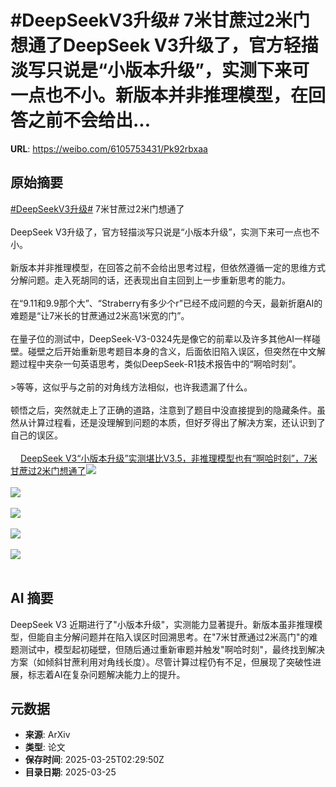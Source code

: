 # #DeepSeekV3升级# 7米甘蔗过2米门想通了DeepSeek V3升级了，官方轻描淡写只说是“小版本升级”，实测下来可一点也不小。新版本并非推理模型，在回答之前不会给出...

**URL**: https://weibo.com/6105753431/Pk92rbxaa

## 原始摘要

<a href="https://m.weibo.cn/search?containerid=231522type%3D1%26t%3D10%26q%3D%23DeepSeekV3%E5%8D%87%E7%BA%A7%23&amp;extparam=%23DeepSeekV3%E5%8D%87%E7%BA%A7%23" data-hide=""><span class="surl-text">#DeepSeekV3升级#</span></a> 7米甘蔗过2米门想通了<br><br>DeepSeek V3升级了，官方轻描淡写只说是“小版本升级”，实测下来可一点也不小。<br><br>新版本并非推理模型，在回答之前不会给出思考过程，但依然遵循一定的思维方式分解问题。走入死胡同的话，还表现出自主回到上一步重新思考的能力。<br><br>在“9.11和9.9那个大”、“Straberry有多少个r”已经不成问题的今天，最新折磨AI的难题是“让7米长的甘蔗通过2米高1米宽的门”。<br><br>在量子位的测试中，DeepSeek-V3-0324先是像它的前辈以及许多其他AI一样碰壁。碰壁之后开始重新思考题目本身的含义，后面依旧陷入误区，但突然在中文解题过程中夹杂一句英语思考，类似DeepSeek-R1技术报告中的“啊哈时刻”。<br><br>&gt;等等，这似乎与之前的对角线方法相似，也许我遗漏了什么。<br><br>顿悟之后，突然就走上了正确的道路，注意到了题目中没直接提到的隐藏条件。虽然从计算过程看，还是没理解到问题的本质，但好歹得出了解决方案，还认识到了自己的误区。<br><br><a href="https://weibo.cn/sinaurl?u=https%3A%2F%2Fmp.weixin.qq.com%2Fs%2FDeqYqe5vBIFF7jj6OfH8AA" data-hide=""><span class="url-icon"><img style="width: 1rem;height: 1rem" src="https://h5.sinaimg.cn/upload/2015/09/25/3/timeline_card_small_web_default.png" referrerpolicy="no-referrer"></span><span class="surl-text">DeepSeek V3“小版本升级”实测堪比V3.5，非推理模型也有“啊哈时刻”，7米甘蔗过2米门想通了</span></a><img style="" src="https://tvax1.sinaimg.cn/large/006Fd7o3ly1hzsy7ogu4uj30lm06mmyx.jpg" referrerpolicy="no-referrer"><br><br><img style="" src="https://tvax1.sinaimg.cn/large/006Fd7o3ly1hzsy80cm53j31a21eiatf.jpg" referrerpolicy="no-referrer"><br><br><img style="" src="https://tvax3.sinaimg.cn/large/006Fd7o3ly1hzsy8bqt57j30zq16uarf.jpg" referrerpolicy="no-referrer"><br><br><img style="" src="https://tvax1.sinaimg.cn/large/006Fd7o3ly1hzsy8outhjj312i0xo7gh.jpg" referrerpolicy="no-referrer"><br><br><img style="" src="https://tvax2.sinaimg.cn/large/006Fd7o3ly1hzsy8t23itj31661ei7k7.jpg" referrerpolicy="no-referrer"><br><br>

## AI 摘要

DeepSeek V3 近期进行了"小版本升级"，实测能力显著提升。新版本虽非推理模型，但能自主分解问题并在陷入误区时回溯思考。在"7米甘蔗通过2米高门"的难题测试中，模型起初碰壁，但随后通过重新审题并触发"啊哈时刻"，最终找到解决方案（如倾斜甘蔗利用对角线长度）。尽管计算过程仍有不足，但展现了突破性进展，标志着AI在复杂问题解决能力上的提升。

## 元数据

- **来源**: ArXiv
- **类型**: 论文
- **保存时间**: 2025-03-25T02:29:50Z
- **目录日期**: 2025-03-25
